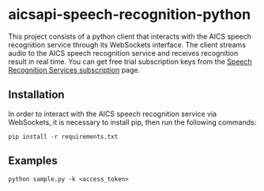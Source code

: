 # aicsapi-speech-recognition-python
This project consists of a python client that interacts with the AICS speech recognition service through its WebSockets interface. The client streams audio to the AICS speech recognition service and receives recognition result in real time. You can get free trial subscription keys from the [Speech Recognition Services subscription](https://aicsapi.asus.com/) page.

## Installation
In order to interact with the AICS speech recognition service via WebSockets, it is necessary to install pip, then run the following commands:

`
pip install -r requirements.txt
`

## Examples
`
python sample.py -k <access_token>
`

